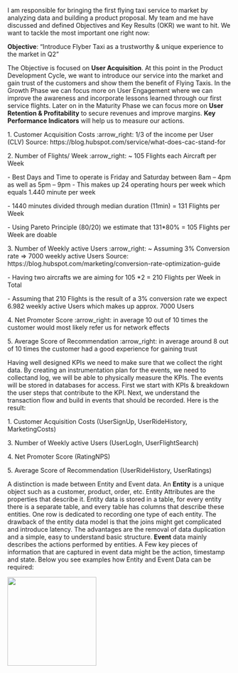 I am responsible for bringing the first flying taxi service to market by analyzing data and building a product proposal. 
My team and me have discussed and defined Objectives and Key Results (OKR) we want to hit. We want to tackle the most important one right now:

<b>Objective</b>: “Introduce Flyber Taxi as a trustworthy & unique experience to the market in Q2”

The Objective is focused on <b>User Acquisition</b>. At this point in the Product Development Cycle, we want to introduce our service into the market and gain trust of the customers and show them the benefit of Flying Taxis. In the Growth Phase we can focus more on User Engagement where we can improve the awareness and incorporate lessons learned through our first service flights. Later on in the Maturity Phase we can focus more on <b>User Retention & Profitability</b> to secure revenues and improve margins. <b>Key Performance Indicators</b> will help us to measure our actions.

<p>1. Customer Acquisition Costs :arrow_right: 1/3 of the income per User (CLV) Source: https://blog.hubspot.com/service/what-does-cac-stand-for </p>
<p>2. Number of Flights/ Week :arrow_right: ~ 105 Flights each Aircraft per Week<p>	 
- Best Days and Time to operate is Friday and Saturday between 8am – 4pm as well as 5pm – 9pm	
- This makes up 24 operating hours per week which equals 1.440 minute per week</p>
- 1440 minutes divided through median duration (11min) = 131 Flights per Week</p> 
- Using Pareto Principle (80/20) we estimate that 131*80% = 105 Flights per Week are doable</p>	
<p>3. Number of Weekly active Users :arrow_right: ~ Assuming 3% Conversion rate => 7000 weekly active Users Source: https://blog.hubspot.com/marketing/conversion-rate-optimization-guide<p>
- Having two aircrafts we are aiming for 105 *2 = 210 Flights per Week in Total</p>
- Assuming that 210 Flights is the result of a 3% conversion rate we expect 6.982 weekly active Users	which makes up approx. 7000 Users</p>
 <p>4. Net Promoter Score :arrow_right: in average 10 out of 10 times the customer would most likely refer us for network effects </p>
 <p>5. Average Score of Recommendation :arrow_right: in average around 8 out of 10 times the customer had a good experience for gaining trust</p>

Having well designed KPIs we need to make sure that we collect the right data. By creating an instrumentation plan for the events, we need to collectand log, we will be able to physically measure the KPIs. The events will be stored in databases for access. First we start with KPIs & breakdown the user steps that contribute to the KPI. Next, we understand the transaction flow and build in events that should be recorded. Here is the result: 

<p>1. Customer Acquisition Costs (UserSignUp, UserRideHistory, MarketingCosts)</p><p<2. Number of Flights/ Week (AircraftPaidTakeoffs, UserOnboard, UserOffboard)</p><p>3. Number of Weekly active Users (UserLogIn, UserFlightSearch)</p><p>4. Net Promoter Score (RatingNPS)</p><p>5. Average Score of Recommendation (UserRideHistory, UserRatings)</p>

A distinction is made between Entity and Event data. 
An <b>Entity</b> is a unique object such as a customer, product, order, etc. 
Entity Attributes are the properties that describe it. Entity data is stored in a table, for every entity there is a separate table, and every table has columns that describe these entities. One row is dedicated to recording one type of each entity. The drawback of the entity data model is that the joins might get complicated and introduce latency. The advantages are the removal of data duplication and a simple, easy to understand basic structure. <b>Event</b> data mainly describes the actions performed by entities. A Few key pieces of information that are captured in event data might be the action, timestamp and state. Below you see examples how Entity and Event Data can be required:

<img src="https://user-images.githubusercontent.com/72414477/150946847-8ae491f1-6b29-4148-93fb-dc2044e911c5.png" width="200" height="200"> 



